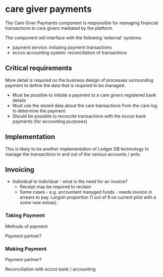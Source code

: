 # care giver payments

The Care Giver Payments component is responsible for managing financial transactions to care givers mediated by the platform.

The component will interface with the following 'external' systems:

* payment service: initiating payment transactions
* eccoo accounting system: reconciliation of transactions

## Critical requirements

More detail is required on the business design of processes surrounding payment to define the data that is required to be managed.

* Must be possible to initiate a payment to a care givers registered bank details
* Must use the stored data about the care transactions from the care log to determine the payment
* Should be possible to reconcile transactions with the eccoo bank payments \(for accounting purposes\)

## Implementation

This is likely to be another implementation of Ledger DB technology to manage the transactions in and out of the various accounts / pots.

## Invoicing

* Individual to individual - what is the need for an invoice?
  * Receipt may be required to reclaim
  * Some cases - e.g. accountant managed funds - needs invoice in arrears to pay. Largish proportion \(1 out of 9 on current pilot with a some new extras\).

### Taking Payment

Methods of payment

Payment partner?

### Making Payment

Payment partner?

Reconciliation with eccoo bank / accounting

